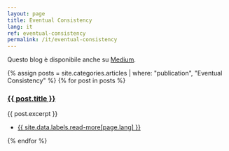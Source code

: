 ```yaml
---
layout: page
title: Eventual Consistency
lang: it
ref: eventual-consistency
permalink: /it/eventual-consistency
---
```


Questo blog è disponibile anche su [Medium](https://medium.com/reale).

<section>
	<div class="posts">
	{% assign posts = site.categories.articles | where: "publication", "Eventual Consistency" %}
	{% for post in posts %}
		<article>
			<a href="{{ site.baseurl }}{{ post.url }}" class="image"><img src="{{ post.image }}" alt="" /></a>
			<h3><a href="{{ site.baseurl }}{{ post.url }}">{{ post.title }}</a></h3>
			<p>{{ post.excerpt }}</p>
			<ul class="actions">
				<li><a href="{{ post.url }}" class="button">{{ site.data.labels.read-more[page.lang] }}</a></li>
			</ul>
		</article>
	{% endfor %}
	</div>
</section>
